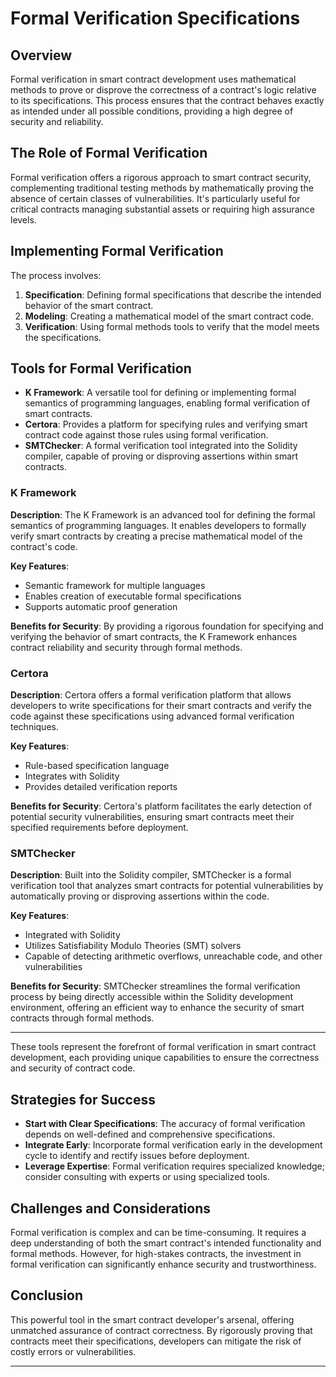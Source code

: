 # Formal Verification Specifications

## Overview

Formal verification in smart contract development uses mathematical methods to prove or disprove the correctness of a contract's logic relative to its specifications. This process ensures that the contract behaves exactly as intended under all possible conditions, providing a high degree of security and reliability.

## The Role of Formal Verification

Formal verification offers a rigorous approach to smart contract security, complementing traditional testing methods by mathematically proving the absence of certain classes of vulnerabilities. It's particularly useful for critical contracts managing substantial assets or requiring high assurance levels.

## Implementing Formal Verification

The process involves:

1. **Specification**: Defining formal specifications that describe the intended behavior of the smart contract.
2. **Modeling**: Creating a mathematical model of the smart contract code.
3. **Verification**: Using formal methods tools to verify that the model meets the specifications.

## Tools for Formal Verification

- **K Framework**: A versatile tool for defining or implementing formal semantics of programming languages, enabling formal verification of smart contracts.
- **Certora**: Provides a platform for specifying rules and verifying smart contract code against those rules using formal verification.
- **SMTChecker**: A formal verification tool integrated into the Solidity compiler, capable of proving or disproving assertions within smart contracts.

### K Framework

**Description**: The K Framework is an advanced tool for defining the formal semantics of programming languages. It enables developers to formally verify smart contracts by creating a precise mathematical model of the contract's code.

**Key Features**:
- Semantic framework for multiple languages
- Enables creation of executable formal specifications
- Supports automatic proof generation

**Benefits for Security**:
By providing a rigorous foundation for specifying and verifying the behavior of smart contracts, the K Framework enhances contract reliability and security through formal methods.

### Certora

**Description**: Certora offers a formal verification platform that allows developers to write specifications for their smart contracts and verify the code against these specifications using advanced formal verification techniques.

**Key Features**:
- Rule-based specification language
- Integrates with Solidity
- Provides detailed verification reports

**Benefits for Security**:
Certora's platform facilitates the early detection of potential security vulnerabilities, ensuring smart contracts meet their specified requirements before deployment.

### SMTChecker

**Description**: Built into the Solidity compiler, SMTChecker is a formal verification tool that analyzes smart contracts for potential vulnerabilities by automatically proving or disproving assertions within the code.

**Key Features**:
- Integrated with Solidity
- Utilizes Satisfiability Modulo Theories (SMT) solvers
- Capable of detecting arithmetic overflows, unreachable code, and other vulnerabilities

**Benefits for Security**:
SMTChecker streamlines the formal verification process by being directly accessible within the Solidity development environment, offering an efficient way to enhance the security of smart contracts through formal methods.

---

These tools represent the forefront of formal verification in smart contract development, each providing unique capabilities to ensure the correctness and security of contract code.

## Strategies for Success

- **Start with Clear Specifications**: The accuracy of formal verification depends on well-defined and comprehensive specifications.
- **Integrate Early**: Incorporate formal verification early in the development cycle to identify and rectify issues before deployment.
- **Leverage Expertise**: Formal verification requires specialized knowledge; consider consulting with experts or using specialized tools.

## Challenges and Considerations

Formal verification is complex and can be time-consuming. It requires a deep understanding of both the smart contract's intended functionality and formal methods. However, for high-stakes contracts, the investment in formal verification can significantly enhance security and trustworthiness.

## Conclusion

This powerful tool in the smart contract developer's arsenal, offering unmatched assurance of contract correctness. By rigorously proving that contracts meet their specifications, developers can mitigate the risk of costly errors or vulnerabilities.

---